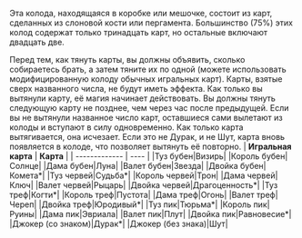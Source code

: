 Эта колода, находящаяся в коробке или мешочке, состоит из карт, сделанных из слоновой кости или пергамента. Большинство (75%) этих колод содержат только тринадцать карт, но остальные включают двадцать две.

Перед тем, как тянуть карты, вы должны объявить, сколько собираетесь брать, а затем тяните их по одной (можете использовать модифицированную колоду обычных игральных карт). Карты, взятые сверх названного числа, не будут иметь эффекта. Как только вы вытянули карту, её магия начинает действовать. Вы должны тянуть следующую карту не позднее, чем через час после предыдущей. Если вы не вытянули названное число карт, оставшиеся сами вылетают из колоды и вступают в силу одновременно. Как только карта вытягивается, она исчезает. Если это не Дурак, и не Шут, карта вновь появляется в колоде, что позволяет вытянуть её повторно.
| **Игральная карта** | **Карта** |
| ------------- | ---- |
|Туз бубен|Визирь|
|Король бубен|Солнце|
|Дама бубен|Луна|
|Валет бубен|Звезда|
|Двойка бубен|Комета*|
|Туз червей|Судьба*|
|Король червей|Трон|
|Дама червей|Ключ|
|Валет червей|Рыцарь|
|Двойка червей|Драгоценность*|
|Туз треф|Когти*|
|Король треф|Пустота|
|Дама треф|Огонь|
|Валет треф|Череп|
|Двойка треф|Юродивый*|
|Туз пик|Тюрьма*|
|Король пик|Руины|
|Дама пик|Эвриала|
|Валет пик|Плут|
|Двойка пик|Равновесие*|
|Джокер (со знаком)|Дурак*|
|Джокер (без знака)|Шут|
